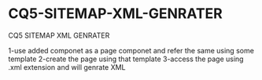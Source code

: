 # CQ5-SITEMAP-XML-GENRATER
CQ5 SITEMAP XML GENRATER

1-use added componet as a page componet and refer the same using some template 
2-create the page using that template 
3-access the page using .xml extension and will genrate XML
